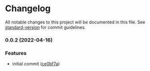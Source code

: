 # Changelog

All notable changes to this project will be documented in this file. See [standard-version](https://github.com/conventional-changelog/standard-version) for commit guidelines.

### 0.0.2 (2022-04-16)


### Features

* initial commit ([ce0bf7a](https://github.com/AngusFu/webpack5-cdn-plugin/commit/ce0bf7a46233c5c3bb1d09c6043916ab263b448c))
